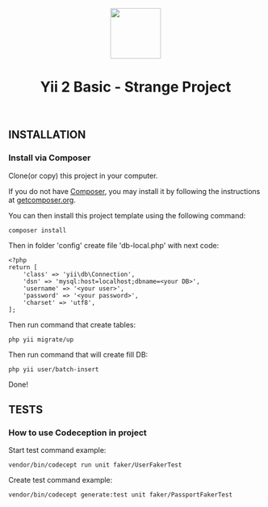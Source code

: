 <p align="center">
    <a href="https://github.com/yiisoft" target="_blank">
        <img src="https://avatars0.githubusercontent.com/u/993323" height="100px">
    </a>
    <h1 align="center">Yii 2 Basic - Strange Project</h1>
    <br>
</p>


INSTALLATION
------------

### Install via Composer

Clone(or copy) this project in your computer.


If you do not have [Composer](http://getcomposer.org/), you may install it by following the instructions
at [getcomposer.org](http://getcomposer.org/doc/00-intro.md#installation-nix).

You can then install this project template using the following command:

~~~
composer install
~~~

Then in folder 'config' create file 'db-local.php' with next code:
~~~
<?php
return [
    'class' => 'yii\db\Connection',
    'dsn' => 'mysql:host=localhost;dbname=<your DB>',
    'username' => '<your user>',
    'password' => '<your password>',
    'charset' => 'utf8',
];
~~~

Then run command that create tables:

~~~
php yii migrate/up
~~~

Then run command that will create fill DB:

~~~
php yii user/batch-insert
~~~

Done!


TESTS
------------

### How to use Codeception in project
Start test command example:
~~~
vendor/bin/codecept run unit faker/UserFakerTest
~~~

Create test command example:
~~~
vendor/bin/codecept generate:test unit faker/PassportFakerTest
~~~


